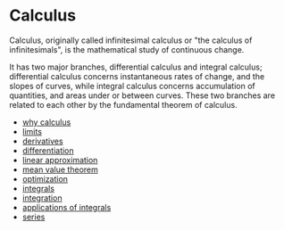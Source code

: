 # Calculus

Calculus, originally called infinitesimal calculus or "the calculus of infinitesimals",
is the mathematical study of continuous change.

It has two major branches, differential calculus and integral calculus;
differential calculus concerns instantaneous rates of change, and the slopes of curves,
while integral calculus concerns accumulation of quantities, and areas under or between curves.
These two branches are related to each other by the fundamental theorem of calculus.

- [why calculus](./why.md)
- [limits](./limits.md)
- [derivatives](./derivatives.md)
- [differentiation](./differentiation.md)
- [linear approximation](./linear-approximation.md)
- [mean value theorem](./mean-value-theorem.md)
- [optimization](./optimization.md)
- [integrals](./integrals.md)
- [integration](./integration.md)
- [applications of integrals](./applications-of-integrals.md)
- [series](./series.md)
